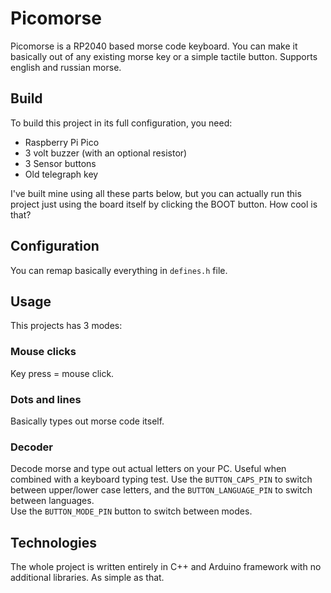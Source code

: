 # Picomorse
Picomorse is a RP2040 based morse code keyboard. You can make it basically out of any existing morse key or a simple tactile button.
Supports english and russian morse.
## Build
To build this project in its full configuration, you need:
- Raspberry Pi Pico
- 3 volt buzzer (with an optional resistor)
- 3 Sensor buttons
- Old telegraph key

I've built mine using all these parts below, but you can actually run this project just using the board itself by clicking the BOOT button. How cool is that?
## Configuration
You can remap basically everything in ```defines.h``` file.
## Usage
This projects has 3 modes:
### Mouse clicks
Key press = mouse click.
### Dots and lines
Basically types out morse code itself.
### Decoder
Decode morse and type out actual letters on your PC. Useful when combined with a keyboard typing test. 
Use the ```BUTTON_CAPS_PIN``` to switch between upper/lower case letters, and the ```BUTTON_LANGUAGE_PIN``` to switch between languages.       
Use the ```BUTTON_MODE_PIN``` button to switch between modes.
## Technologies
The whole project is written entirely in C++ and Arduino framework with no additional libraries. As simple as that.